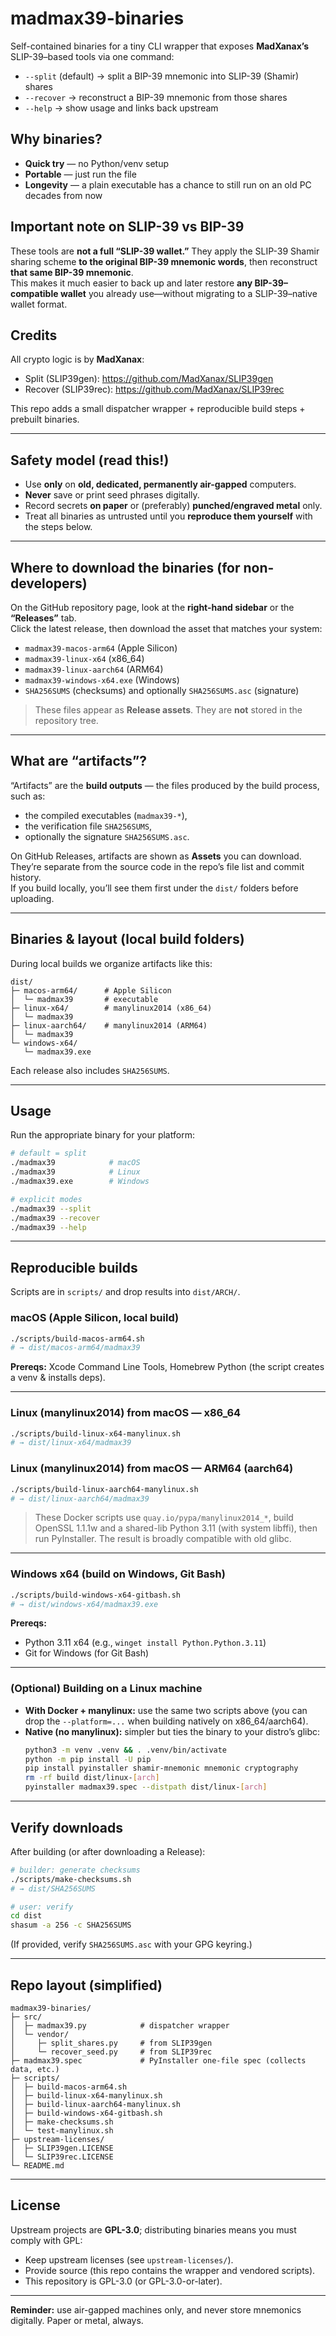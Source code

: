# madmax39-binaries

Self-contained binaries for a tiny CLI wrapper that exposes **MadXanax’s** SLIP-39–based tools via one command:

- `--split` (default) → split a BIP-39 mnemonic into SLIP-39 (Shamir) shares  
- `--recover` → reconstruct a BIP-39 mnemonic from those shares  
- `--help` → show usage and links back upstream

## Why binaries?
- **Quick try** — no Python/venv setup  
- **Portable** — just run the file  
- **Longevity** — a plain executable has a chance to still run on an old PC decades from now

## Important note on SLIP-39 vs BIP-39
These tools are **not a full “SLIP-39 wallet.”** They apply the SLIP-39 Shamir sharing scheme **to the original BIP-39 mnemonic words**, then reconstruct **that same BIP-39 mnemonic**.  
This makes it much easier to back up and later restore **any BIP-39–compatible wallet** you already use—without migrating to a SLIP-39–native wallet format.

## Credits
All crypto logic is by **MadXanax**:  
- Split (SLIP39gen): <https://github.com/MadXanax/SLIP39gen>  
- Recover (SLIP39rec): <https://github.com/MadXanax/SLIP39rec>  

This repo adds a small dispatcher wrapper + reproducible build steps + prebuilt binaries.

---

## Safety model (read this!)
- Use **only** on **old, dedicated, permanently air-gapped** computers.  
- **Never** save or print seed phrases digitally.  
- Record secrets **on paper** or (preferably) **punched/engraved metal** only.  
- Treat all binaries as untrusted until you **reproduce them yourself** with the steps below.

---

## Where to download the binaries (for non-developers)

On the GitHub repository page, look at the **right-hand sidebar** or the **“Releases”** tab.  
Click the latest release, then download the asset that matches your system:

- `madmax39-macos-arm64` (Apple Silicon)  
- `madmax39-linux-x64` (x86_64)  
- `madmax39-linux-aarch64` (ARM64)  
- `madmax39-windows-x64.exe` (Windows)  
- `SHA256SUMS` (checksums) and optionally `SHA256SUMS.asc` (signature)

> These files appear as **Release assets**. They are **not** stored in the repository tree.

---

## What are “artifacts”?

“Artifacts” are the **build outputs** — the files produced by the build process, such as:
- the compiled executables (`madmax39-*`),
- the verification file `SHA256SUMS`,
- optionally the signature `SHA256SUMS.asc`.

On GitHub Releases, artifacts are shown as **Assets** you can download.  
They’re separate from the source code in the repo’s file list and commit history.  
If you build locally, you’ll see them first under the `dist/` folders before uploading.

---

## Binaries & layout (local build folders)

During local builds we organize artifacts like this:

~~~
dist/
├─ macos-arm64/      # Apple Silicon
│  └─ madmax39       # executable
├─ linux-x64/        # manylinux2014 (x86_64)
│  └─ madmax39
├─ linux-aarch64/    # manylinux2014 (ARM64)
│  └─ madmax39
└─ windows-x64/
   └─ madmax39.exe
~~~

Each release also includes `SHA256SUMS`.

---

## Usage

Run the appropriate binary for your platform:

~~~bash
# default = split
./madmax39            # macOS
./madmax39            # Linux
./madmax39.exe        # Windows

# explicit modes
./madmax39 --split
./madmax39 --recover
./madmax39 --help
~~~

---

## Reproducible builds

Scripts are in `scripts/` and drop results into `dist/ARCH/`.

### macOS (Apple Silicon, local build)

~~~bash
./scripts/build-macos-arm64.sh
# → dist/macos-arm64/madmax39
~~~

**Prereqs:** Xcode Command Line Tools, Homebrew Python (the script creates a venv & installs deps).

---

### Linux (manylinux2014) **from macOS** — x86_64

~~~bash
./scripts/build-linux-x64-manylinux.sh
# → dist/linux-x64/madmax39
~~~

### Linux (manylinux2014) **from macOS** — ARM64 (aarch64)

~~~bash
./scripts/build-linux-aarch64-manylinux.sh
# → dist/linux-aarch64/madmax39
~~~

> These Docker scripts use `quay.io/pypa/manylinux2014_*`, build OpenSSL 1.1.1w and a shared-lib Python 3.11 (with system libffi), then run PyInstaller. The result is broadly compatible with old glibc.

---

### Windows x64 (build **on Windows**, Git Bash)

~~~bash
./scripts/build-windows-x64-gitbash.sh
# → dist/windows-x64/madmax39.exe
~~~

**Prereqs:**  
- Python 3.11 x64 (e.g., `winget install Python.Python.3.11`)  
- Git for Windows (for Git Bash)

---

### (Optional) Building on a Linux machine
- **With Docker + manylinux:** use the same two scripts above (you can drop the `--platform=...` when building natively on x86_64/aarch64).  
- **Native (no manylinux):** simpler but ties the binary to your distro’s glibc:
  ~~~bash
  python3 -m venv .venv && . .venv/bin/activate
  python -m pip install -U pip
  pip install pyinstaller shamir-mnemonic mnemonic cryptography
  rm -rf build dist/linux-[arch]
  pyinstaller madmax39.spec --distpath dist/linux-[arch]
  ~~~

---

## Verify downloads

After building (or after downloading a Release):

~~~bash
# builder: generate checksums
./scripts/make-checksums.sh
# → dist/SHA256SUMS

# user: verify
cd dist
shasum -a 256 -c SHA256SUMS
~~~

(If provided, verify `SHA256SUMS.asc` with your GPG keyring.)

---

## Repo layout (simplified)

~~~
madmax39-binaries/
├─ src/
│  ├─ madmax39.py            # dispatcher wrapper
│  └─ vendor/
│     ├─ split_shares.py     # from SLIP39gen
│     └─ recover_seed.py     # from SLIP39rec
├─ madmax39.spec             # PyInstaller one-file spec (collects data, etc.)
├─ scripts/
│  ├─ build-macos-arm64.sh
│  ├─ build-linux-x64-manylinux.sh
│  ├─ build-linux-aarch64-manylinux.sh
│  ├─ build-windows-x64-gitbash.sh
│  ├─ make-checksums.sh
│  └─ test-manylinux.sh
├─ upstream-licenses/
│  ├─ SLIP39gen.LICENSE
│  └─ SLIP39rec.LICENSE
└─ README.md
~~~

---

## License
Upstream projects are **GPL-3.0**; distributing binaries means you must comply with GPL:
- Keep upstream licenses (see `upstream-licenses/`).  
- Provide source (this repo contains the wrapper and vendored scripts).  
- This repository is GPL-3.0 (or GPL-3.0-or-later).

---

**Reminder:** use air-gapped machines only, and never store mnemonics digitally. Paper or metal, always.

